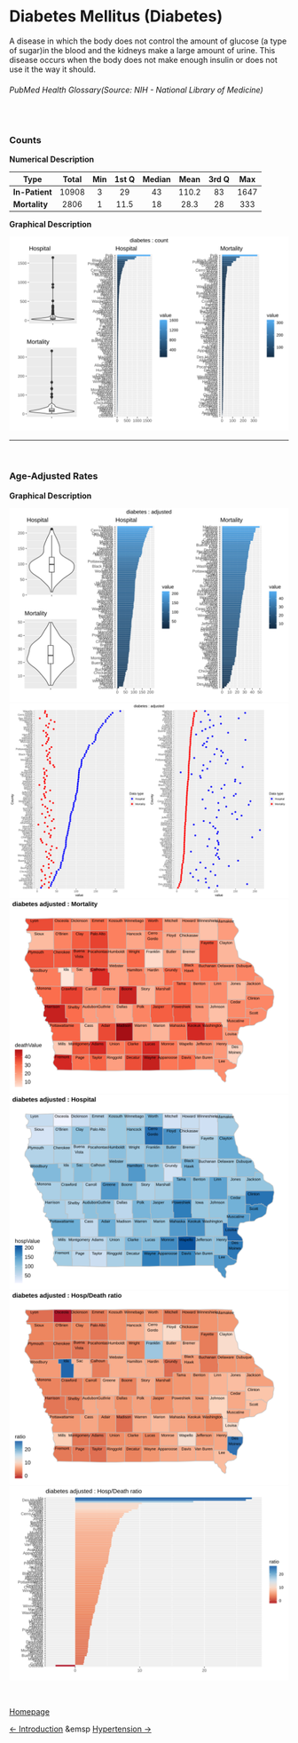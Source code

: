 # Diabetes Mellitus (Diabetes)


A disease in which the body does not control the amount of glucose (a type of sugar)in the blood and the kidneys make a large amount of urine. This disease occurs when the body does not make enough insulin or does not use it the way it should.
###### PubMed Health Glossary(Source: NIH - National Library of Medicine)

<br>

### Counts

**Numerical Description**

Type | Total | Min | 1st Q | Median | Mean | 3rd Q | Max
---| :---: | :---: | :---: | :---: | :---: | :---: | :---:
**In-Patient** | 10908 | 3 | 29 | 43 | 110.2 | 83 | 1647
**Mortality** | 2806 | 1 | 11.5 | 18 | 28.3 | 28 | 333

**Graphical Description**

![img](/images/diabetes_count_grid.svg)


***

<br>

### Age-Adjusted Rates

**Graphical Description**

![img](/images/diabetes_adjusted_grid.svg)
![img](/images/diabetes_adjusted_dotplots.svg)
![img](/images/diabetes_adjusted_dmap.svg)
![img](/images/diabetes_adjusted_hmap.svg)
![img](/images/diabetes_adjusted_rmap.svg)
![img](/images/diabetes_adjusted_ratiobar.svg)

<br>

[Homepage](https://jacob-a-clark.github.io/practicum/)

[<- Introduction](Intro.md) &emsp [Hypertension ->](hypertension.md)
